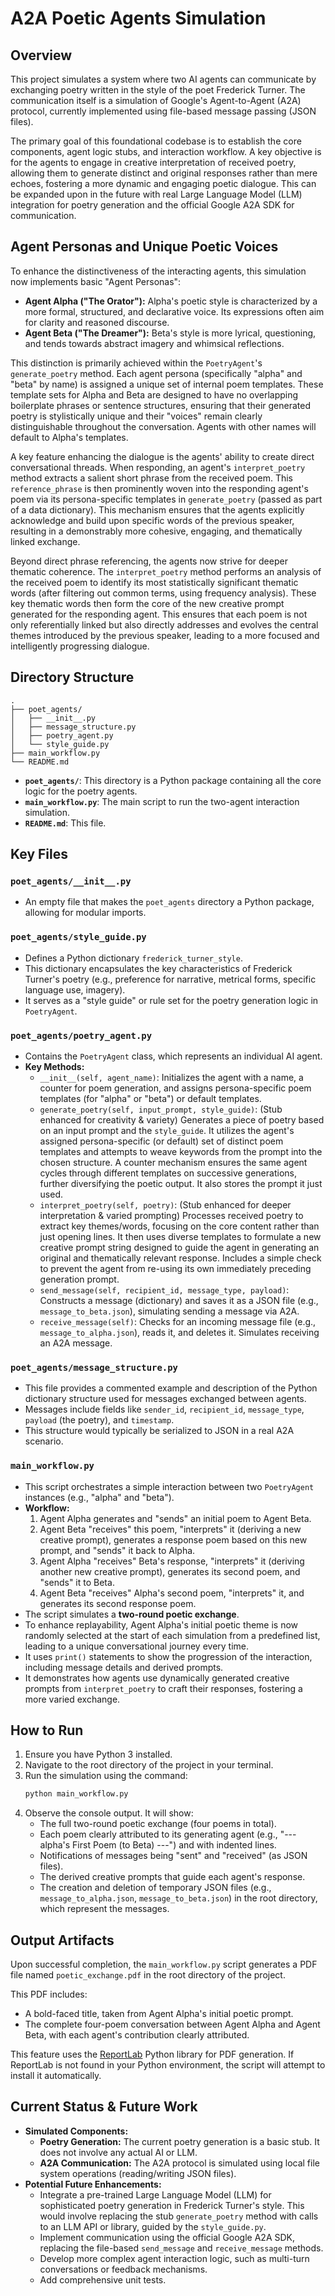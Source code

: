 # A2A Poetic Agents Simulation

## Overview

This project simulates a system where two AI agents can communicate by exchanging poetry written in the style of the poet Frederick Turner. The communication itself is a simulation of Google's Agent-to-Agent (A2A) protocol, currently implemented using file-based message passing (JSON files).

The primary goal of this foundational codebase is to establish the core components, agent logic stubs, and interaction workflow. A key objective is for the agents to engage in creative interpretation of received poetry, allowing them to generate distinct and original responses rather than mere echoes, fostering a more dynamic and engaging poetic dialogue. This can be expanded upon in the future with real Large Language Model (LLM) integration for poetry generation and the official Google A2A SDK for communication.

## Agent Personas and Unique Poetic Voices

To enhance the distinctiveness of the interacting agents, this simulation now implements basic "Agent Personas":

-   **Agent Alpha ("The Orator"):** Alpha's poetic style is characterized by a more formal, structured, and declarative voice. Its expressions often aim for clarity and reasoned discourse.
-   **Agent Beta ("The Dreamer"):** Beta's style is more lyrical, questioning, and tends towards abstract imagery and whimsical reflections.

This distinction is primarily achieved within the `PoetryAgent`'s `generate_poetry` method. Each agent persona (specifically "alpha" and "beta" by name) is assigned a unique set of internal poem templates. These template sets for Alpha and Beta are designed to have no overlapping boilerplate phrases or sentence structures, ensuring that their generated poetry is stylistically unique and their "voices" remain clearly distinguishable throughout the conversation. Agents with other names will default to Alpha's templates.

A key feature enhancing the dialogue is the agents' ability to create direct conversational threads. When responding, an agent's `interpret_poetry` method extracts a salient short phrase from the received poem. This `reference_phrase` is then prominently woven into the responding agent's poem via its persona-specific templates in `generate_poetry` (passed as part of a data dictionary). This mechanism ensures that the agents explicitly acknowledge and build upon specific words of the previous speaker, resulting in a demonstrably more cohesive, engaging, and thematically linked exchange.

Beyond direct phrase referencing, the agents now strive for deeper thematic coherence. The `interpret_poetry` method performs an analysis of the received poem to identify its most statistically significant thematic words (after filtering out common terms, using frequency analysis). These key thematic words then form the core of the new creative prompt generated for the responding agent. This ensures that each poem is not only referentially linked but also directly addresses and evolves the central themes introduced by the previous speaker, leading to a more focused and intelligently progressing dialogue.

## Directory Structure

```
.
├── poet_agents/
│   ├── __init__.py
│   ├── message_structure.py
│   ├── poetry_agent.py
│   └── style_guide.py
├── main_workflow.py
└── README.md
```

- **`poet_agents/`**: This directory is a Python package containing all the core logic for the poetry agents.
- **`main_workflow.py`**: The main script to run the two-agent interaction simulation.
- **`README.md`**: This file.

## Key Files

### `poet_agents/__init__.py`
- An empty file that makes the `poet_agents` directory a Python package, allowing for modular imports.

### `poet_agents/style_guide.py`
- Defines a Python dictionary `frederick_turner_style`.
- This dictionary encapsulates the key characteristics of Frederick Turner's poetry (e.g., preference for narrative, metrical forms, specific language use, imagery).
- It serves as a "style guide" or rule set for the poetry generation logic in `PoetryAgent`.

### `poet_agents/poetry_agent.py`
- Contains the `PoetryAgent` class, which represents an individual AI agent.
- **Key Methods:**
    - `__init__(self, agent_name)`: Initializes the agent with a name, a counter for poem generation, and assigns persona-specific poem templates (for "alpha" or "beta") or default templates.
    - `generate_poetry(self, input_prompt, style_guide)`: (Stub enhanced for creativity & variety) Generates a piece of poetry based on an input prompt and the `style_guide`. It utilizes the agent's assigned persona-specific (or default) set of distinct poem templates and attempts to weave keywords from the prompt into the chosen structure. A counter mechanism ensures the same agent cycles through different templates on successive generations, further diversifying the poetic output. It also stores the prompt it just used.
    - `interpret_poetry(self, poetry)`: (Stub enhanced for deeper interpretation & varied prompting) Processes received poetry to extract key themes/words, focusing on the core content rather than just opening lines. It then uses diverse templates to formulate a new creative prompt string designed to guide the agent in generating an original and thematically relevant response. Includes a simple check to prevent the agent from re-using its own immediately preceding generation prompt.
    - `send_message(self, recipient_id, message_type, payload)`: Constructs a message (dictionary) and saves it as a JSON file (e.g., `message_to_beta.json`), simulating sending a message via A2A.
    - `receive_message(self)`: Checks for an incoming message file (e.g., `message_to_alpha.json`), reads it, and deletes it. Simulates receiving an A2A message.

### `poet_agents/message_structure.py`
- This file provides a commented example and description of the Python dictionary structure used for messages exchanged between agents.
- Messages include fields like `sender_id`, `recipient_id`, `message_type`, `payload` (the poetry), and `timestamp`.
- This structure would typically be serialized to JSON in a real A2A scenario.

### `main_workflow.py`
- This script orchestrates a simple interaction between two `PoetryAgent` instances (e.g., "alpha" and "beta").
- **Workflow:**
    1. Agent Alpha generates and "sends" an initial poem to Agent Beta.
    2. Agent Beta "receives" this poem, "interprets" it (deriving a new creative prompt), generates a response poem based on this new prompt, and "sends" it back to Alpha.
    3. Agent Alpha "receives" Beta's response, "interprets" it (deriving another new creative prompt), generates its second poem, and "sends" it to Beta.
    4. Agent Beta "receives" Alpha's second poem, "interprets" it, and generates its second response poem.
- The script simulates a **two-round poetic exchange**.
- To enhance replayability, Agent Alpha's initial poetic theme is now randomly selected at the start of each simulation from a predefined list, leading to a unique conversational journey every time.
- It uses `print()` statements to show the progression of the interaction, including message details and derived prompts.
- It demonstrates how agents use dynamically generated creative prompts from `interpret_poetry` to craft their responses, fostering a more varied exchange.

## How to Run

1.  Ensure you have Python 3 installed.
2.  Navigate to the root directory of the project in your terminal.
3.  Run the simulation using the command:
    ```bash
    python main_workflow.py
    ```
4.  Observe the console output. It will show:
    - The full two-round poetic exchange (four poems in total).
    - Each poem clearly attributed to its generating agent (e.g., "--- alpha's First Poem (to Beta) ---") and with indented lines.
    - Notifications of messages being "sent" and "received" (as JSON files).
    - The derived creative prompts that guide each agent's response.
    - The creation and deletion of temporary JSON files (e.g., `message_to_alpha.json`, `message_to_beta.json`) in the root directory, which represent the messages.

## Output Artifacts

Upon successful completion, the `main_workflow.py` script generates a PDF file named `poetic_exchange.pdf` in the root directory of the project.

This PDF includes:
- A bold-faced title, taken from Agent Alpha's initial poetic prompt.
- The complete four-poem conversation between Agent Alpha and Agent Beta, with each agent's contribution clearly attributed.

This feature uses the [ReportLab](https://www.reportlab.com/opensource/) Python library for PDF generation. If ReportLab is not found in your Python environment, the script will attempt to install it automatically.

## Current Status & Future Work

- **Simulated Components:**
    - **Poetry Generation:** The current poetry generation is a basic stub. It does not involve any actual AI or LLM.
    - **A2A Communication:** The A2A protocol is simulated using local file system operations (reading/writing JSON files).
- **Potential Future Enhancements:**
    - Integrate a pre-trained Large Language Model (LLM) for sophisticated poetry generation in Frederick Turner's style. This would involve replacing the stub `generate_poetry` method with calls to an LLM API or library, guided by the `style_guide.py`.
    - Implement communication using the official Google A2A SDK, replacing the file-based `send_message` and `receive_message` methods.
    - Develop more complex agent interaction logic, such as multi-turn conversations or feedback mechanisms.
    - Add comprehensive unit tests.
